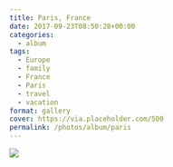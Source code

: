```yaml
---
title: Paris, France
date: 2017-09-23T08:50:28+00:00
categories: 
  - album
tags:
  - Europe
  - family
  - France
  - Paris
  - travel
  - vacation
format: gallery
cover: https://via.placeholder.com/500
permalink: /photos/album/paris
---
```


<img src="https://claycarson.net/wp-content/uploads/2018/11/img_0704-2.jpg">
<!--more-->